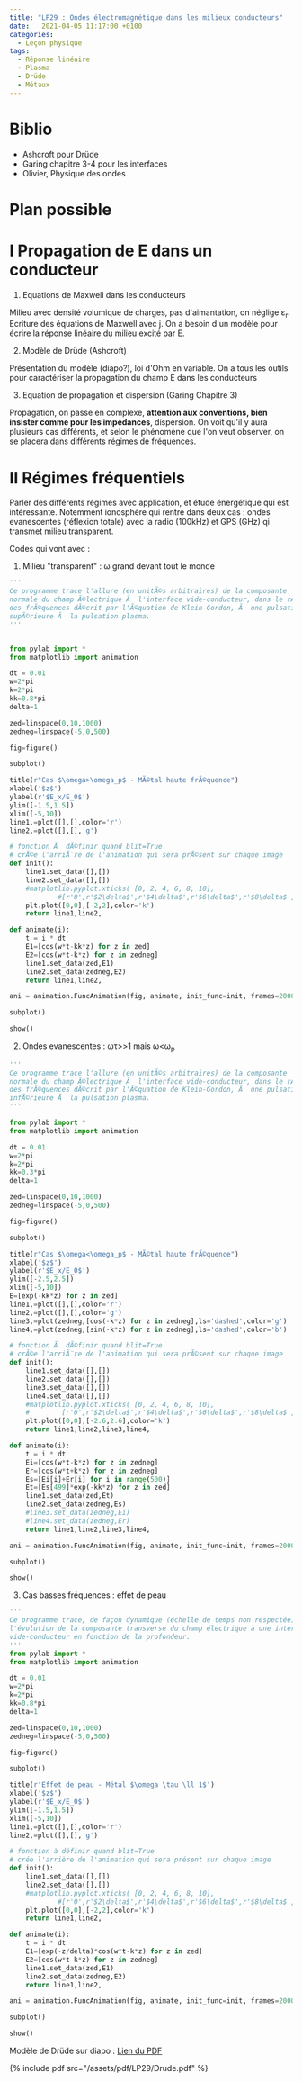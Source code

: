 ```yaml
---
title: "LP29 : Ondes électromagnétique dans les milieux conducteurs"
date:   2021-04-05 11:17:00 +0100
categories:
  - Leçon physique
tags:
  - Réponse linéaire
  - Plasma
  - Drüde
  - Métaux
---
```

# Biblio
- Ashcroft pour Drüde
- Garing chapitre 3-4 pour les interfaces
- Olivier, Physique des ondes
# Plan possible
# I Propagation de E dans un conducteur
1) Equations de Maxwell dans les conducteurs

Milieu avec densité volumique de charges, pas d'aimantation, on néglige &epsilon;<sub>r</sub>. Ecriture des équations de Maxwell avec j. On a besoin d'un modèle pour écrire la réponse linéaire du milieu excité par E.

2) Modèle de Drüde (Ashcroft)

Présentation du modèle (diapo?), loi d'Ohm en variable. On a tous les outils pour caractériser la propagation du champ E dans les conducteurs

3) Equation de propagation et dispersion (Garing Chapitre 3)

Propagation, on passe en complexe, **attention aux conventions, bien insister comme pour les impédances**, dispersion. On voit qu'il y aura plusieurs cas différents, et selon le phénomène que l'on veut observer, on se placera dans différents régimes de fréquences. 

# II Régimes fréquentiels
Parler des différents régimes avec application, et étude énergétique qui est intéressante. Notemment ionosphère qui rentre dans deux cas : ondes evanescentes (réflexion totale) avec la radio (100kHz) et GPS (GHz) qi transmet milieu transparent.

Codes qui vont avec : 

1) Milieu "transparent" : &omega; grand devant tout le monde
``` python
'''
Ce programme trace l'allure (en unitÃ©s arbitraires) de la composante
normale du champ Ã©lectrique Ã  l'interface vide-conducteur, dans le rÃ©gime
des frÃ©quences dÃ©crit par l'Ã©quation de Klein-Gordon, Ã  une pulsation
supÃ©rieure Ã  la pulsation plasma.
'''


from pylab import *
from matplotlib import animation

dt = 0.01
w=2*pi
k=2*pi
kk=0.8*pi
delta=1

zed=linspace(0,10,1000)
zedneg=linspace(-5,0,500)

fig=figure()

subplot()

title(r"Cas $\omega>\omega_p$ - MÃ©tal haute frÃ©quence")
xlabel('$z$')
ylabel(r'$E_x/E_0$')
ylim([-1.5,1.5])
xlim([-5,10])
line1,=plot([],[],color='r')
line2,=plot([],[],'g')

# fonction Ã  dÃ©finir quand blit=True
# crÃ©e l'arriÃ¨re de l'animation qui sera prÃ©sent sur chaque image
def init():
    line1.set_data([],[])
    line2.set_data([],[])
    #matplotlib.pyplot.xticks( [0, 2, 4, 6, 8, 10],
            #[r'0',r'$2\delta$',r'$4\delta$',r'$6\delta$',r'$8\delta$',r'$10\delta$'])
    plt.plot([0,0],[-2,2],color='k')
    return line1,line2,

def animate(i):
    t = i * dt
    E1=[cos(w*t-kk*z) for z in zed]
    E2=[cos(w*t-k*z) for z in zedneg]
    line1.set_data(zed,E1)
    line2.set_data(zedneg,E2)
    return line1,line2,

ani = animation.FuncAnimation(fig, animate, init_func=init, frames=2000, blit=True, interval=20, repeat=False)

subplot()

show()
```

2) Ondes evanescentes : &omega;&tau;>>1 mais &omega;<&omega;<sub>p</sub>

``` python
'''
Ce programme trace l'allure (en unitÃ©s arbitraires) de la composante
normale du champ Ã©lectrique Ã  l'interface vide-conducteur, dans le rÃ©gime
des frÃ©quences dÃ©crit par l'Ã©quation de Klein-Gordon, Ã  une pulsation
infÃ©rieure Ã  la pulsation plasma.
'''

from pylab import *
from matplotlib import animation

dt = 0.01
w=2*pi
k=2*pi
kk=0.3*pi
delta=1

zed=linspace(0,10,1000)
zedneg=linspace(-5,0,500)

fig=figure()

subplot()

title(r"Cas $\omega<\omega_p$ - MÃ©tal haute frÃ©quence")
xlabel('$z$')
ylabel(r'$E_x/E_0$')
ylim([-2.5,2.5])
xlim([-5,10])
E=[exp(-kk*z) for z in zed]
line1,=plot([],[],color='r')
line2,=plot([],[],color='g')
line3,=plot(zedneg,[cos(-k*z) for z in zedneg],ls='dashed',color='g')
line4,=plot(zedneg,[sin(-k*z) for z in zedneg],ls='dashed',color='b')

# fonction Ã  dÃ©finir quand blit=True
# crÃ©e l'arriÃ¨re de l'animation qui sera prÃ©sent sur chaque image
def init():
    line1.set_data([],[])
    line2.set_data([],[])
    line3.set_data([],[])
    line4.set_data([],[])
    #matplotlib.pyplot.xticks( [0, 2, 4, 6, 8, 10],
    #        [r'0',r'$2\delta$',r'$4\delta$',r'$6\delta$',r'$8\delta$',r'$10\delta$'])
    plt.plot([0,0],[-2.6,2.6],color='k')
    return line1,line2,line3,line4,

def animate(i):
    t = i * dt
    Ei=[cos(w*t-k*z) for z in zedneg]
    Er=[cos(w*t+k*z) for z in zedneg]
    Es=[Ei[i]+Er[i] for i in range(500)]
    Et=[Es[499]*exp(-kk*z) for z in zed]
    line1.set_data(zed,Et)
    line2.set_data(zedneg,Es)
    #line3.set_data(zedneg,Ei)
    #line4.set_data(zedneg,Er)
    return line1,line2,line3,line4,

ani = animation.FuncAnimation(fig, animate, init_func=init, frames=2000, blit=True, interval=20, repeat=False)

subplot()

show()
```

3) Cas basses fréquences : effet de peau

``` python
'''
Ce programme trace, de façon dynamique (échelle de temps non respectée),
l'évolution de la composante transverse du champ électrique à une interface
vide-conducteur en fonction de la profondeur.
'''
from pylab import *
from matplotlib import animation

dt = 0.01
w=2*pi
k=2*pi
kk=0.8*pi
delta=1

zed=linspace(0,10,1000)
zedneg=linspace(-5,0,500)

fig=figure()

subplot()

title(r'Effet de peau - Métal $\omega \tau \ll 1$')
xlabel('$z$')
ylabel(r'$E_x/E_0$')
ylim([-1.5,1.5])
xlim([-5,10])
line1,=plot([],[],color='r')
line2,=plot([],[],'g')

# fonction à définir quand blit=True
# crée l'arrière de l'animation qui sera présent sur chaque image
def init():
    line1.set_data([],[])
    line2.set_data([],[])
    #matplotlib.pyplot.xticks( [0, 2, 4, 6, 8, 10],
            #[r'0',r'$2\delta$',r'$4\delta$',r'$6\delta$',r'$8\delta$',r'$10\delta$'])
    plt.plot([0,0],[-2,2],color='k')
    return line1,line2,

def animate(i):
    t = i * dt
    E1=[exp(-z/delta)*cos(w*t-k*z) for z in zed]
    E2=[cos(w*t-k*z) for z in zedneg]
    line1.set_data(zed,E1)
    line2.set_data(zedneg,E2)
    return line1,line2,

ani = animation.FuncAnimation(fig, animate, init_func=init, frames=2000, blit=True, interval=20, repeat=False)

subplot()

show()
```
Modèle de Drüde sur diapo : [Lien du PDF](/assets/pdf/LP29/Drude.pdf)

{% include pdf src="/assets/pdf/LP29/Drude.pdf" %}


